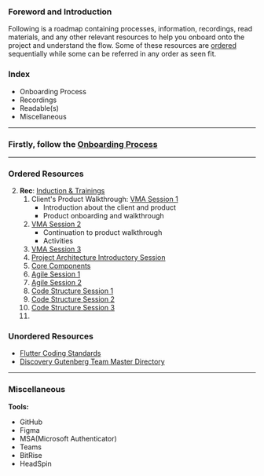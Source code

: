 
### Foreword and Introduction
Following is a roadmap containing processes, information, recordings, read materials, and any other relevant resources to help you onboard onto the project and understand the flow. Some of these resources are [ordered](#Ordered%20Resources) sequentially while some can be referred in any order as seen fit.

### Index
- Onboarding Process
- Recordings
- Readable(s)
- Miscellaneous

---
### Firstly, follow the [Onboarding Process](2.%20Onboarding%20Process.md)


---
### Ordered Resources
2. **Rec**: [Induction & Trainings](https://netorgft6210975.sharepoint.com/sites/TeamGutenberg/Shared%20Documents/Forms/AllItems.aspx?newTargetListUrl=%2Fsites%2FTeamGutenberg%2FShared%20Documents&viewpath=%2Fsites%2FTeamGutenberg%2FShared%20Documents%2FForms%2FAllItems%2Easpx&isAscending=false&id=%2Fsites%2FTeamGutenberg%2FShared%20Documents%2FGeneral%2FRecordings%2FInduction%20%26%20Trainings&sortField=Modified&viewid=67e736ad%2Dd4e4%2D4963%2D92b7%2Dfc8e62f5a90c)
	1. Client's Product Walkthrough: [VMA Session 1](https://netorgft6210975.sharepoint.com/:v:/s/TeamGutenberg/EUXrdfyRL3JBtTjFWBky0P4BV8QG__jYX3ZM9mAOB900Kw?e=1Yycou&nav=eyJyZWZlcnJhbEluZm8iOnsicmVmZXJyYWxBcHAiOiJTdHJlYW1XZWJBcHAiLCJyZWZlcnJhbFZpZXciOiJTaGFyZURpYWxvZyIsInJlZmVycmFsQXBwUGxhdGZvcm0iOiJXZWIiLCJyZWZlcnJhbE1vZGUiOiJ2aWV3In19)
	   - Introduction about the client and product
	   - Product onboarding and walkthrough
	2. [VMA Session 2](https://netorgft6210975.sharepoint.com/:v:/s/TeamGutenberg/EX7Qvsi2YfNHjlw1nCMFIWABuNO9PAq2gHRQR7tldyBcIA?e=Ecatwg&nav=eyJyZWZlcnJhbEluZm8iOnsicmVmZXJyYWxBcHAiOiJTdHJlYW1XZWJBcHAiLCJyZWZlcnJhbFZpZXciOiJTaGFyZURpYWxvZyIsInJlZmVycmFsQXBwUGxhdGZvcm0iOiJXZWIiLCJyZWZlcnJhbE1vZGUiOiJ2aWV3In19)
	   - Continuation to product walkthrough
	   - Activities
	3. [VMA Session 3](https://netorgft6210975.sharepoint.com/:v:/s/TeamGutenberg/EbxwIfGAMaZKphplAIeQmCUB3OZv-RfUydRZVR63JXEMyg?e=jjISgM&nav=eyJyZWZlcnJhbEluZm8iOnsicmVmZXJyYWxBcHAiOiJTdHJlYW1XZWJBcHAiLCJyZWZlcnJhbFZpZXciOiJTaGFyZURpYWxvZyIsInJlZmVycmFsQXBwUGxhdGZvcm0iOiJXZWIiLCJyZWZlcnJhbE1vZGUiOiJ2aWV3In19)
	4. [Project Architecture Introductory Session](https://netorgft6210975.sharepoint.com/:v:/s/TeamGutenberg/EfF3TxHQ4-hCvd7r1pFffBkBHq4coz0GNDZ9s0KFyYGX3Q?e=qLgejo&nav=eyJyZWZlcnJhbEluZm8iOnsicmVmZXJyYWxBcHAiOiJTdHJlYW1XZWJBcHAiLCJyZWZlcnJhbFZpZXciOiJTaGFyZURpYWxvZyIsInJlZmVycmFsQXBwUGxhdGZvcm0iOiJXZWIiLCJyZWZlcnJhbE1vZGUiOiJ2aWV3In19)
	5. [Core Components](https://netorgft6210975.sharepoint.com/:v:/s/TeamGutenberg/EXMkDrA0y9pNhI3HSwMNtiQBYEtGaMZ_Pxplt8lckh5OIA?e=p3TTlP&nav=eyJyZWZlcnJhbEluZm8iOnsicmVmZXJyYWxBcHAiOiJTdHJlYW1XZWJBcHAiLCJyZWZlcnJhbFZpZXciOiJTaGFyZURpYWxvZyIsInJlZmVycmFsQXBwUGxhdGZvcm0iOiJXZWIiLCJyZWZlcnJhbE1vZGUiOiJ2aWV3In19)
	6. [Agile Session 1](https://netorgft6210975.sharepoint.com/:v:/s/TeamGutenberg/ET-x-TpDEF5HjNePjqGxIPMBjrJoOWY4K9plPNTjCzk0mA?e=VoUwcD)
	7. [Agile Session 2](https://netorgft6210975.sharepoint.com/:v:/s/TeamGutenberg/Ebmz--K1JIlOvbBbdD071-cB-jPbzG_XG12Mjj9KFtWIVA?e=BmctnY)
	8. [Code Structure Session 1](https://netorgft6210975.sharepoint.com/:v:/s/TeamGutenberg/EV6c3RoQeERDi5CyoBnmZtsBCMNMIClAutDoe2MIm7IdgQ?e=1akH5t)
	9. [Code Structure Session 2](https://netorgft6210975.sharepoint.com/:v:/s/TeamGutenberg/EWfuNtms3PhNotq1KA66dPMB2dOhCDHgtl6jGyFjXG7qNw?e=ZctX72)
	10. [Code Structure Session 3](https://netorgft6210975.sharepoint.com/:v:/s/TeamGutenberg/ETVN30wKCaRHh_3Ug6drg8cBJGnu8a2VNz3pExwINvkjnQ?e=GDctz6)
	11. 


### Unordered Resources
- [Flutter Coding Standards](https://netorgft6210975-my.sharepoint.com/:w:/r/personal/sreeni_vasireddy_exazeit_com/_layouts/15/doc2.aspx?sourcedoc=%7B23B6F9C0-85E3-40C9-9815-30ED0DEEE41B%7D&file=Flutter%20Coding%20Standards.docx&action=edit&mobileredirect=true&DefaultItemOpen=1&wdOrigin=TEAMS-WEB.teams.search&clickparams=eyJBcHBOYW1lIjoiVGVhbXMtRGVza3RvcCIsIkFwcFZlcnNpb24iOiIyNy8yMzA3MDMwNzM0NiIsIkhhc0ZlZGVyYXRlZFVzZXIiOmZhbHNlfQ%3D%3D)
- [Discovery Gutenberg Team Master Directory](https://netorgft6210975.sharepoint.com/sites/TeamGutenberg/Shared%20Documents/Forms/AllItems.aspx?newTargetListUrl=%2Fsites%2FTeamGutenberg%2FShared%20Documents&viewpath=%2Fsites%2FTeamGutenberg%2FShared%20Documents%2FForms%2FAllItems%2Easpx&id=%2Fsites%2FTeamGutenberg%2FShared%20Documents%2FGeneral&sortField=Modified&isAscending=false&viewid=67e736ad%2Dd4e4%2D4963%2D92b7%2Dfc8e62f5a90c)


---
### Miscellaneous
**Tools:** 
- GitHub
- Figma
- MSA(Microsoft Authenticator)
- Teams
- BitRise
- HeadSpin